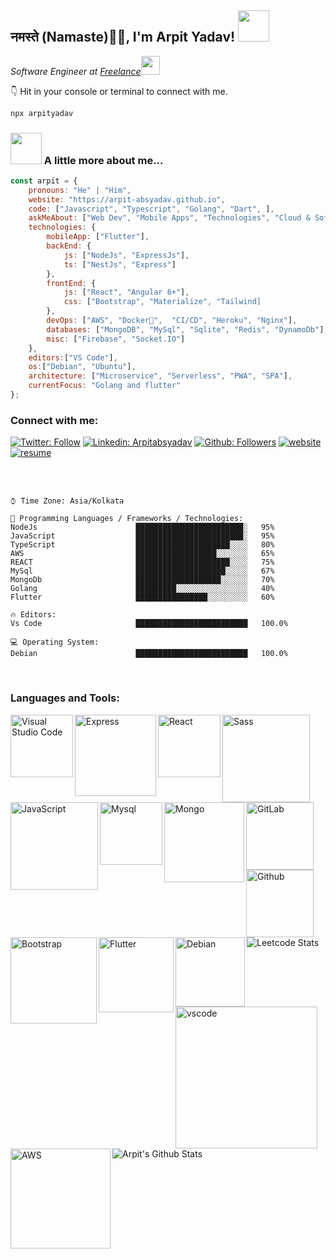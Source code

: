 <h2>नमस्ते (Namaste)🙏🏻, I'm Arpit Yadav!   <img src="https://media.giphy.com/media/12oufCB0MyZ1Go/giphy.gif" width="50"></h2>

<!-- <img align='right' src="https://media.giphy.com/media/M9gbBd9nbDrOTu1Mqx/giphy.gif" width="230"> -->
<p><em>Software Engineer at <a href="http://arpit-absyadav.github.io">Freelance</a><img src="https://media.giphy.com/media/WUlplcMpOCEmTGBtBW/giphy.gif" width="30">
</em></p>


👇 Hit in your console or terminal to connect with me.

```bash
npx arpityadav
```

### <img src="https://media.giphy.com/media/VgCDAzcKvsR6OM0uWg/giphy.gif" width="50"> A little more about me...

```javascript
const arpit = {
    pronouns: "He" | "Him",
    website: "https://arpit-absyadav.github.io",
    code: ["Javascript", "Typescript", "Golang", "Dart", ],
    askMeAbout: ["Web Dev", "Mobile Apps", "Technologies", "Cloud & Software Architecture",],
    technologies: {
        mobileApp: ["Flutter"],
        backEnd: {
            js: ["NodeJs", "ExpressJs"],
            ts: ["NestJs", "Express"]
        },
        frontEnd: {
            js: ["React", "Angular 6+"],
            css: ["Bootstrap", "Materialize", "Tailwind]
        },
        devOps: ["AWS", "Docker🐳",  "CI/CD", "Heroku", "Nginx"],
        databases: ["MongoDB", "MySql", "Sqlite", "Redis", "DynamoDb"],
        misc: ["Firebase", "Socket.IO"]
    },
    editors:["VS Code"],
    os:["Debian", "Ubuntu"],
    architecture: ["Microservice", "Serverless", "PWA", "SPA"],
    currentFocus: "Golang and flutter"
};
```
### Connect with me:



[![Twitter: Follow](https://img.shields.io/badge/-@arpitabsyadav-blue?style=for-the-badge&logo=Twitter&logoColor=white&link=https://www.twitter.com/arpitabsyadav/)](https://www.twitter.com/arpitabsyadav/)
[![Linkedin: Arpitabsyadav](https://img.shields.io/badge/-arpitabsyadav-blue?style=for-the-badge&logo=Linkedin&logoColor=white&link=https://www.linkedin.com/in/arpitabsyadav/)](https://www.linkedin.com/in/arpitabsyadav/)
[![Github: Followers](https://img.shields.io/badge/-arpit_abs_yadav-blue?style=for-the-badge&logo=Github&logoColor=white&link=https://github.com/arpit-absyadav/)](https://github.com/arpit-absyadav/)
[![website](https://img.shields.io/badge/Website-46a2f1.svg?&style=for-the-badge&logo=Google-Chrome&logoColor=white&link=https://arpit-absyadav.github.io//)](https://arpit-absyadav.github.io//)
[![resume](https://img.shields.io/badge/Download_Resume-46a2f1.svg?&style=for-the-badge&logo=Google-Chrome&logoColor=white&link=https://github.com/arpit-absyadav/resume/raw/master/Arpit%20Yadav.pdf/)](https://github.com/arpit-absyadav/resume/raw/master/Arpit%20Yadav.pdf/)

<br />
<br />



```text
⌚︎ Time Zone: Asia/Kolkata

💬 Programming Languages / Frameworks / Technologies:
NodeJs                      ████████████████████████░   95%
JavaScript                  ████████████████████████░   95%
TypeScript                  █████████████████████░░░░   80%
AWS                         ██████████████████░░░░░░░   65%
REACT                       █████████████████████░░░░   75%
MySql                       ████████████████████░░░░░   67%
MongoDb                     ███████████████████░░░░░░   70%
Golang                      █████████░░░░░░░░░░░░░░░░   40%
Flutter                     ████████████████░░░░░░░░░   60%

🔥 Editors:
Vs Code                     █████████████████████████   100.0%

💻 Operating System:
Debian                      █████████████████████████   100.0%

```
<br />

### Languages and Tools:

<img align="left" alt="Visual Studio Code" width="100px" src="https://img.shields.io/badge/Node.js-339933?style=for-the-badge&logo=nodedotjs&logoColor=white" />
<img align="left" alt="Express" width="130px" src="https://img.shields.io/badge/Express.js-000000?style=for-the-badge&logo=express&logoColor=white" />
<img align="left" alt="React" width="100px" src="https://img.shields.io/badge/React-20232A?style=for-the-badge&logo=react&logoColor=61DAFB" />
<img align="left" alt="Sass" width="140px" src="https://img.shields.io/badge/JavaScript-323330?style=for-the-badge&logo=javascript&logoColor=F7DF1E" />
<img align="left" alt="JavaScript" width="140px" src="https://img.shields.io/badge/TypeScript-007ACC?style=for-the-badge&logo=typescript&logoColor=white" />

<br/>
<br/>
<section>
<img align="left" alt="Mysql" width="100px" src="https://img.shields.io/badge/MySQL-005C84?style=for-the-badge&logo=mysql&logoColor=white" />
<img align="left" alt="Mongo" width="128px" src="https://img.shields.io/badge/MongoDB-4EA94B?style=for-the-badge&logo=mongodb&logoColor=white" />
<img align="left" alt="GitLab" width="108px" src="https://img.shields.io/badge/GitLab-330F63?style=for-the-badge&logo=gitlab&logoColor=white" />
<img align="left" alt="Github" width="108px" src="https://img.shields.io/badge/GitHub-100000?style=for-the-badge&logo=github&logoColor=white" />
<img align="left" alt="Bootstrap" width="138px" src="https://img.shields.io/badge/Bootstrap-563D7C?style=for-the-badge&logo=bootstrap&logoColor=white" />
</section>
<br/>
<br/>
<section>
<img align="left" alt="Flutter" width="120px" src="https://img.shields.io/badge/Flutter-02569B?style=for-the-badge&logo=flutter&logoColor=white" />
<img align="left" alt="Debian" width="111px" src="https://img.shields.io/badge/Debian-A81D33?style=for-the-badge&logo=debian&logoColor=white" />
<img align="left" alt="vscode" width="227px" src="https://img.shields.io/badge/Visual_Studio_Code-0078D4?style=for-the-badge&logo=visual%20studio%20code&logoColor=white" />
<img align="left" alt="AWS" width="160px" src="https://img.shields.io/badge/Amazon_AWS-FF9900?style=for-the-badge&logo=amazonaws&logoColor=white" />
</section>
<br />
<br />
<br />
<br />

![Leetcode Stats](https://leetcode.card.workers.dev/?username=arpit-absyadav&theme=dark)

<br />
<br />


<img align="left" alt="Arpit's Github Stats" src="https://github-readme-stats.vercel.app/api?username=arpit-absyadav&show_icons=true&hide_border=true" />




[website]: https://arpit.absyadav.github.io
[twitter]: https://twitter.com/arpit.absyadv
[linkedin]: https://linkedin.com/in/arpit.absyadav

<br/>



